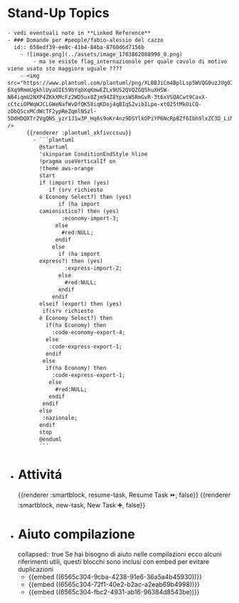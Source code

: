# Stand-Up Topics
	- vedi eventuali note in **Linked Reference**
	- ### Domande per #people/fabio-alessio del cazzo
	  id:: 658edf39-ee8c-41b4-84ba-8760d6d7156b
		- ![image.png](../assets/image_1703862088998_0.png)
			- ma se esiste flag_internazionale per quale cavolo di motivo viene usato sto maggiore uguale ????
		- <img src="https://www.plantuml.com/plantuml/png/XLBBJiCm4BplLsp5WVQG0uzJUg0IwW6fubB1tN8sZOKVaUq2uO_WD_WnxDYfcZGIDyipEpCxDcwSPzOVbOHhzoPqoonJ-6Xq9RmmUgkhlUyaOIE59bYqbXqKmwEZLx9US2QVQZGQ5huXHSW-N64iqmU2NXP4ZKkXMcFz2WD5ux8Zjm94Z8YpxsW5RmGvR-3t6xVSQACwt9CaxX-cCtciOPWqWJCLGWeNafWvDfQK58iqKDoj4qBIqS2vibILpo-xtO25tMkOiCQ-zDbQScxMCdWcTF2ypReZqmlNSzl-5DdHDQXTr2VgQNS_yzr1J1w3P_Hq6s9oKr4nz9DSYlkOPiYP6NcRpBZf6Ibh9lxZC3D_LiMuXq7ur01WgTbNU6GcQGtfFYpSmYQSuw_z0m00" />
		  {{renderer :plantuml_xkfivccsuu}}
			- ```plantuml
			  @startuml
			  'skinparam ConditionEndStyle hline
			  !pragma useVerticalIf on
			  !theme aws-orange
			  start
			  if (import) then (yes)
			     if (srv richiesto
			  é Economy Select?) then (yes)
			        if (ha import
			  camionistico?) then (yes)
			         :economy-import-3;
			       else
			         #red:NULL;
			       endif
			      else
			        if (ha import
			  express?) then (yes)
			          :express-import-2;
			        else
			          #red:NULL;
			        endif
			      endif
			  elseif (export) then (yes)
			   if(srv richiesto
			  ê Economy Select?) then
			    if(ha Economy) then
			      :code-economy-export-4;
			    else
			     :code-express-export-1;
			    endif
			   else
			    if(ha Economy) then
			      :code-express-export-1;
			     else
			       #red:NULL;
			     endif
			   endif
			  else
			   :nazionale;
			  endif
			  stop
			  @enduml
			  ```
- # Attivitá
  {{renderer :smartblock, resume-task, Resume Task ⏩️, false}} {{renderer :smartblock, new-task, New Task ➕, false}}
- # Aiuto compilazione
  collapsed:: true
  Se hai bisogno di aiuto nelle compilazioni ecco alcuni riferimenti utili, questi blocchi sono inclusi con embed per evitare duplicazioni
	- {{embed ((6565c304-9cba-4238-91e6-36a5a4b45930))}}
	- {{embed ((6565c304-72f1-40e2-b2ac-a2eab69b4998))}}
	- {{embed ((6565c304-fbc2-4931-ab16-96384d8543be))}}
